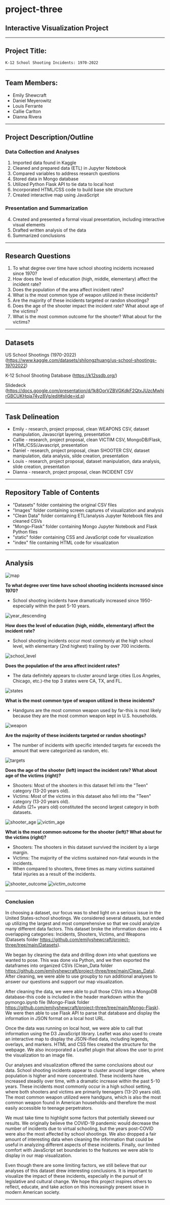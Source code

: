 # project-three
## Interactive Visualization Project
-------------------------------------------------------------------------------

## Project Title:
    K-12 School Shooting Incidents: 1970-2022
-------------------------------------------------------------------------------

## Team Members:
* Emily Shewcraft
* Daniel Meyerowitz
* Louis Ferrante
* Callie Carlton
* Dianna Rivera

-------------------------------------------------------------------------------

## Project Description/Outline
### Data Collection and Analyses
1. Imported data found in Kaggle
2. Cleaned and prepared data (ETL) in Jupyter Notebook
3. Compared variables to address research questions
4. Stored data in Mongo database
5. Utilized Python Flask API to tie data to local host
6. Incorporated HTML/CSS code to build base site structure
7. Created interactive map using JavaScript

### Presentation and Summarization 
4. Created and presented a formal visual presentation, including interactive visual elements
5. Drafted written analysis of the data
6. Summarized conclusions

-------------------------------------------------------------------------------

## Research Questions
1. To what degree over time have school shooting incidents increased since 1970?
2. How does the level of education (high, middle, elementary) affect the incident rate?
3. Does the population of the area affect incident rates?
4. What is the most common type of weapon utilized in these incidents?
5. Are the majority of these incidents targeted or randon shootings?
6. Does the age of the shooter impact the incident rate? What about age of the victims?
7. What is the most common outcome for the shooter? What about for the victims?

-------------------------------------------------------------------------------

## Datasets
US School Shootings (1970-2022)
(https://www.kaggle.com/datasets/shilongzhuang/us-school-shootings-19702022)

K-12 School Shooting Database
(https://k12ssdb.org/)

Slidedeck
(https://docs.google.com/presentation/d/1k8OorVZBVGKdkF2QtxJUzcMwhjrGBCUKHqja74yz8Vg/edit#slide=id.p)

-------------------------------------------------------------------------------

## Task Delineation
* Emily - research, project proposal, clean WEAPONS CSV, dataset manipulation, Javascript layering, presentation
* Callie - research, project proposal, clean VICTIM CSV, MongoDB/Flask, HTML/CSS/Javascript, presentation
* Daniel - research, project proposal, clean SHOOTER CSV, dataset manipulation, data analysis, silde creation, presentation
* Louis - research, project proposal, dataset manipulation, data analysis, slide creation, presentation
* Dianna - research, project proposal, clean INCIDENT CSV

-------------------------------------------------------------------------------

## Repository Table of Contents
* "Datasets" folder containing the original CSV files
* "Images" folder containing screen captures of visualization and analysis
* "Clean Data" folder containing ETL/analysis Jupyter Notebook files and cleaned CSVs
* "Mongo-Flask" folder containing Mongo Jupyter Notebook and Flask Python files
* "static" folder containing CSS and JavaScript code for visualization
* "index" file containing HTML code for visualization 

-------------------------------------------------------------------------------

## Analysis

![map](Images/map.PNG)


**To what degree over time have school shooting incidents increased since 1970?**
* School shooting incidents have dramatically increased since 1950-especially within the past 5-10 years.

![year_descending](Images/year.PNG)



**How does the level of education (high, middle, elementary) affect the incident rate?**
* School shooting incidents occur most commonly at the high school level, with elementary (2nd highest) trailing by over 700 incidents.

![school_level](Images/school_level.PNG)



**Does the population of the area affect incident rates?**
* The data definitely appears to cluster around large cities (Los Angeles, Chicago, etc.)-the top 3 states were CA, TX, and FL.

![states](Images/states.PNG)



**What is the most common type of weapon utilized in these incidents?**
* Handguns are the most common weapon used by far-this is most likely because they are the most common weapon kept in U.S. households.

![weapon](Images/weapon.PNG)



**Are the majority of these incidents targeted or randon shootings?**
* The number of incidents with specific intended targets far exceeds the amount that were categorized as random, etc.

![targets](Images/targets.PNG)



**Does the age of the shooter (left) impact the incident rate? What about age of the victims (right)?**
* Shooters: Most of the shooters in this dataset fell into the "Teen" category (13-20 years old).
* Victims: Most of the victims in this dataset also fell into the "Teen" category (13-20 years old).
* Adults (21+ years old) constituted the second largest category in both datasets.

![shooter_age](Images/shooter_age.PNG)
![victim_age](Images/victim_age.PNG)



**What is the most common outcome for the shooter (left)? What about for the victims (right)?**
* Shooters: The shooters in this dataset survived the incident by a large margin.
* Victims: The majority of the victims sustained non-fatal wounds in the incidents.
* When compared to shooters, three times as many victims sustained fatal injuries as a result of the incidents.

![shooter_outcome](Images/shooter_outcome.PNG)
![victim_outcome](Images/victim_outcome.PNG)


-------------------------------------------------------------------------------

### Conclusion

In choosing a dataset, our focus was to shed light on a serious issue in the United States-school shootings. We considered several datasets, but ended up utilizing the largest and most comprehensive so that we could analyize many different data factors. This dataset broke the information down into 4 overlapping categories: Incidents, Shooters, Victims, and Weapons (Datasets folder https://github.com/emilyshewcraft/project-three/tree/main/Datasets).

We began by cleaning the data and drilling down into what questions we wanted to pose. This was done via Python, and we then exported the dataframes into organized CSVs (Clean_Data folder https://github.com/emilyshewcraft/project-three/tree/main/Clean_Data). After cleaning, we were able to use groupby to run additional analyses to answer our questions and support our map visualization.

After cleaning the data, we were able to pull those CSVs into a MongoDB database-this code is included in the header markdown within the pymongo.ipynb file (Mongo-Flask folder https://github.com/emilyshewcraft/project-three/tree/main/Mongo-Flask). We were then able to use Flask API to parse that database and display the information in JSON format on a local host URL.

Once the data was running on local host, we were able to call that information using the D3 JavaScript library. Leaflet was also used to create an interactive map to display the JSON-ified data, including legends, overlays, and markers. HTML and CSS files created the structure for the webpage. We also incorporated a Leaflet plugin that allows the user to print the visualization to an image file.

Our analyses and visualization offered the same conclusions about our data. School shooting incidents appear to cluster around larger cities, where population is higher and more concentrated. These incidents have increased steadily over time, with a dramatic increase within the past 5-10 years. These incidents most commonly occur in a high school setting, where both shooters and victims are primarily teenagers (13-20 years old). The most common weapon utilized were handguns, which is also the most common weapon found in American households-and therefore the most easily accessible to teenage perpetrators.

We must take time to highlight some factors that potentially skewed our results. We originally believe the COVID-19 pandemic would decrease the number of incidents due to virtual schooling, but the years post-COVID were also the most affected by school shootings. We also dropped a fair amount of interesting data when cleaning the information that could be useful in analyzing different aspects of these incidents. Finally, our limited comfort with JavaScript set boundaries to the features we were able to display in our map visualization.

Even though there are some limiting factors, we still believe that our analyses of this dataset drew interesting conclusions. It is important to visualize the impact of these incidents, especially in the pursuit of legislative and cultural change. We hope this project inspires others to reflect, educate, and take action on this increasingly present issue in modern American society.

-------------------------------------------------------------------------------
